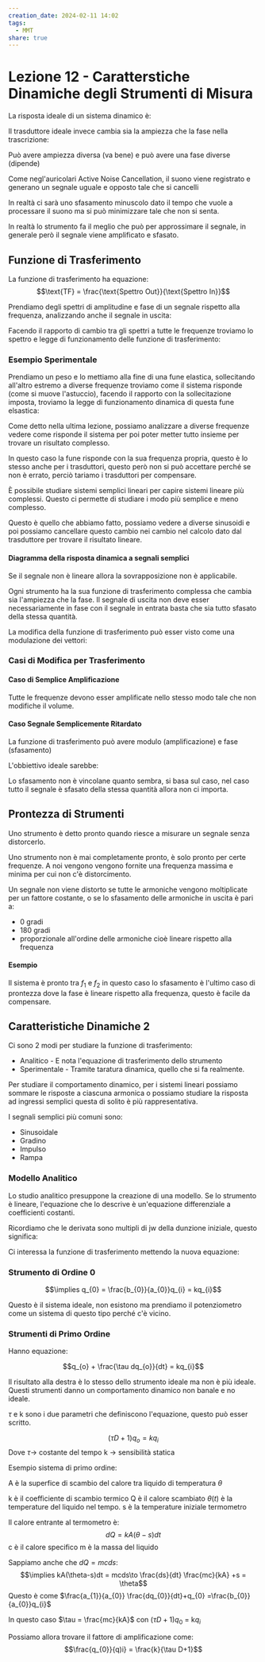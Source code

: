 ```yaml
---
creation_date: 2024-02-11 14:02
tags:
  - MMT
share: true
---
```

# Lezione 12 - Caratterstiche Dinamiche degli Strumenti di Misura

La risposta ideale di un sistema dinamico è:
<!Diagramma rispsta ideale>

Il trasduttore ideale invece cambia sia la ampiezza che la fase nella trascrizione:
<!Diagramma trasduttore ideale>

Può avere ampiezza diversa (va bene) e può avere una fase diverse (dipende)

Come negl'auricolari Active Noise Cancellation, il suono viene registrato e generano un segnale uguale e opposto tale che si cancelli

<!Diagramma ANC>

In realtà ci sarà uno sfasamento minuscolo dato il tempo che vuole a processare il suono ma si può minimizzare tale che non si senta.

In realtà lo strumento fa il meglio che può per approssimare il segnale, in generale però il segnale viene amplificato e sfasato.

## Funzione di Trasferimento

La funzione di trasferimento ha equazione:
$$\text{TF} = \frac{\text{Spettro Out}}{\text{Spettro In}}$$

<!Diagramma pg.7>

Prendiamo degli spettri di amplitudine e fase di un segnale rispetto alla frequenza, analizzando anche il segnale in uscita:

<!Diagramma segnali cambiati pg.3 di appunti a mano>

Facendo il rapporto di cambio tra gli spettri a tutte le frequenze troviamo lo spettro e legge di funzionamento delle funzione di trasferimento:

<!Diagramma legge di funzionamento>

### Esempio Sperimentale

Prendiamo un peso e lo mettiamo alla fine di una fune elastica, sollecitando all'altro estremo a diverse frequenze troviamo come il sistema risponde (come si muove l'astuccio), facendo il rapporto con la sollecitazione imposta, troviamo la legge di funzionamento dinamica di questa fune elsastica:

<!Diagramma esempio sperimentale>

Come detto nella ultima lezione, possiamo analizzare a diverse frequenze vedere come risponde il sistema per poi poter metter tutto insieme per trovare un risultato complesso.

In questo caso la fune risponde con la sua frequenza propria, questo è lo stesso anche per i trasduttori, questo però non si può accettare perché se non è errato, perciò tariamo i trasduttori per compensare.

<!Diagramma pg.9>
È possibile studiare sistemi semplici lineari per capire sistemi lineare più complessi. Questo ci permette di studiare i modo più semplice e meno complesso.

Questo è quello che abbiamo fatto, possiamo vedere a diverse sinusoidi e poi possiamo cancellare questo cambio nei cambio nel calcolo dato dal trasduttore per trovare il risultato lineare.

#### Diagramma della risposta dinamica a segnali semplici

<!Diagramma risposta lineare a segnali semplici>

Se il segnale non è lineare allora la sovrapposizione non è applicabile.

Ogni strumento ha la sua funzione di trasferimento complessa che cambia sia l'ampiezza che la fase. Il segnale di uscita non deve esser necessariamente in fase con il segnale in entrata basta che sia tutto sfasato della stessa quantità.

La modifica della funzione di trasferimento può esser visto come una modulazione dei vettori:

<!Diagramma cambio di vettori>

### Casi di Modifica per Trasferimento

#### Caso di Semplice Amplificazione

<!Diagramma semplice amplificazione>

Tutte le frequenze devono esser amplificate nello stesso modo tale che non modifiche il volume.

#### Caso Segnale Semplicemente Ritardato

<!Diagramma semplicemente ritardato>

<!Diagramma funzione di trasferimento pg.15>

La funzione di trasferimento può avere modulo (amplificazione) e fase (sfasamento)

L'obbiettivo ideale sarebbe:

<!Diagramma obbiettivo ideale>

Lo sfasamento non è vincolane quanto sembra, si basa sul caso, nel caso tutto il segnale è sfasato della stessa quantità allora non ci importa.

## Prontezza di Strumenti

Uno strumento è detto pronto quando riesce a misurare un segnale senza distorcerlo.

Uno strumento non è mai completamente pronto, è solo pronto per certe frequenze. A noi vengono vengono fornite una frequenza massima e minima per cui non c'è distorcimento.

<!Diagramma pg.20>

Un segnale non viene distorto se tutte le armoniche vengono moltiplicate per un fattore costante, o se lo sfasamento delle armoniche in uscita è pari a:
- 0 gradi
- 180 gradi
- proporzionale all'ordine delle armoniche cioè lineare rispetto alla frequenza

#### Esempio

<!Diagramma esempio pg.21>

Il sistema è pronto tra $f_{1}$ e $f_{2}$ in questo caso lo sfasamento è l'ultimo caso di prontezza dove la fase è lineare rispetto alla frequenza, questo è facile da compensare.

## Caratteristiche Dinamiche 2

Ci sono 2 modi per studiare la funzione di trasferimento:
- Analitico - E nota l'equazione di trasferimento dello strumento
- Sperimentale - Tramite taratura dinamica, quello che si fa realmente.

Per studiare il comportamento dinamico, per i sistemi lineari possiamo sommare le risposte a ciascuna armonica o possiamo studiare la risposta ad ingressi semplici questa di solito è più rappresentativa.

I segnali semplici più comuni sono:
- Sinusoidale
- Gradino
- Impulso
- Rampa

### Modello Analitico

Lo studio analitico presuppone la creazione di una modello. Se lo strumento è lineare, l'equazione che lo descrive è un'equazione differenziale a coefficienti costanti.

Ricordiamo che le derivata sono multipli di jw della dunzione iniziale, questo significa:

<!Roba in pg.5 e 6>

Ci interessa la funzione di trasferimento mettendo la nuova equazione:

<!Roba pg.8>

### Strumento di Ordine 0

$$\implies q_{0} = \frac{b_{0}}{a_{0}}q_{i} = kq_{i}$$

Questo è il sistema ideale, non esistono ma prendiamo il potenziometro come un sistema di questo tipo perché c'è vicino.

### Strumenti di Primo Ordine

Hanno equazione:

$$q_{o} + \frac{\tau dq_{o}}{dt} = kq_{i}$$

Il risultato alla destra è lo stesso dello strumento ideale ma non è più ideale. Questi strumenti danno un comportamento dinamico non banale e no ideale.

$\tau$ e k sono i due parametri che definiscono l'equazione, questo può  esser scritto.

$$(\tau D+1)q_{o} = kq_{i}$$
Dove $\tau\to$ costante del tempo
k $\to$ sensibilità statica

Esempio sistema di primo ordine: 

<!Diagramma pg.16>

A è la superfice di scambio del calore tra liquido di temperatura $\theta$

k è il coefficiente di scambio termico
Q è il calore scambiato
$\theta(t)$ è la temperature del liquido nel tempo.
s è la temperature iniziale termometro

Il calore entrante al termometro è:
$$dQ = kA(\theta-s)dt$$
c è il calore specifico
m è la massa del liquido

Sappiamo anche che $dQ = mcds$:
$$\implies kA(\theta-s)dt = mcds\to \frac{ds}{dt} \frac{mc}{kA} +s = \theta$$
Questo è come $\frac{a_{1}}{a_{0}} \frac{dq_{0}}{dt}+q_{0} =\frac{b_{0}}{a_{0}}q_{i}$

In questo caso $\tau = \frac{mc}{kA}$ con ($\tau D+1$)$q_{0}$ = k$q_{i}$

Possiamo allora trovare il fattore di amplificazione come:
$$\frac{q_{0}}{q)i} = \frac{k}{\tau D+1}$$

